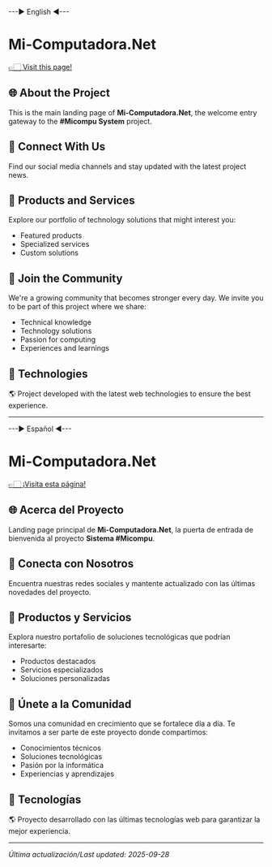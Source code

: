  ---► English ◄---

# Mi-Computadora.Net

<a href="https://git.mi-computadora.net" target="_blank" rel="noopener noreferrer">👉🏻 Visit this page!</a>

## 🌐 About the Project

This is the main landing page of **Mi-Computadora.Net**, the welcome entry gateway to the **#Micompu System** project.

## 🔗 Connect With Us

Find our social media channels and stay updated with the latest project news.

## 💼 Products and Services

Explore our portfolio of technology solutions that might interest you:
- Featured products
- Specialized services
- Custom solutions

## 👥 Join the Community

We're a growing community that becomes stronger every day. We invite you to be part of this project where we share:

- Technical knowledge
- Technology solutions
- Passion for computing
- Experiences and learnings

## 🚀 Technologies

🌎 Project developed with the latest web technologies to ensure the best experience.

---

 ---► Español ◄---

# Mi-Computadora.Net

<a href="https://git.mi-computadora.net" target="_blank" rel="noopener noreferrer">👉🏻 ¡Visita esta página!</a>

## 🌐 Acerca del Proyecto

Landing page principal de **Mi-Computadora.Net**, la puerta de entrada de bienvenida al proyecto **Sistema #Micompu**.

## 🔗 Conecta con Nosotros

Encuentra nuestras redes sociales y mantente actualizado con las últimas novedades del proyecto.

## 💼 Productos y Servicios

Explora nuestro portafolio de soluciones tecnológicas que podrían interesarte:
- Productos destacados
- Servicios especializados
- Soluciones personalizadas

## 👥 Únete a la Comunidad

Somos una comunidad en crecimiento que se fortalece día a día. Te invitamos a ser parte de este proyecto donde compartimos:

- Conocimientos técnicos
- Soluciones tecnológicas
- Pasión por la informática
- Experiencias y aprendizajes

## 🚀 Tecnologías

🌎 Proyecto desarrollado con las últimas tecnologías web para garantizar la mejor experiencia.

---

*Última actualización/Last updated: 2025-09-28*